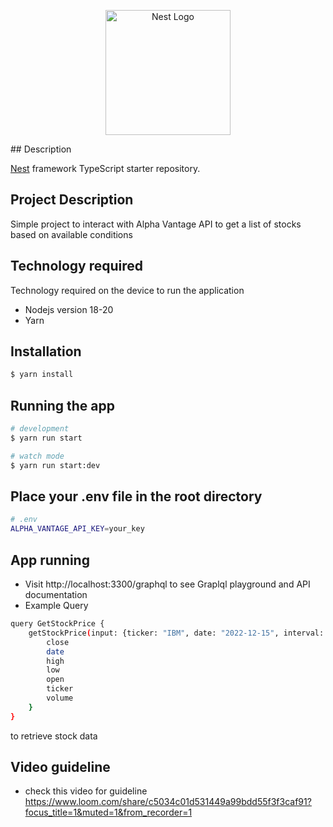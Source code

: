 <p align="center">
  <a href="http://nestjs.com/" target="blank"><img src="https://nestjs.com/img/logo-small.svg" width="200" alt="Nest Logo" /></a>
</p>
## Description

[Nest](https://github.com/nestjs/nest) framework TypeScript starter repository.

## Project Description
Simple project to interact with Alpha Vantage API to get a list of stocks based on available conditions

## Technology required

Technology required on the device to run the application
- Nodejs version 18-20
- Yarn

## Installation

```bash
$ yarn install
```

## Running the app

```bash
# development
$ yarn run start

# watch mode
$ yarn run start:dev
```

## Place your .env file in the root directory

```bash
# .env
ALPHA_VANTAGE_API_KEY=your_key
```
## App running
- Visit http://localhost:3300/graphql to see Graplql playground and API documentation
- Example Query 
```bash
query GetStockPrice {
    getStockPrice(input: {ticker: "IBM", date: "2022-12-15", interval: "THIRTY_MINUTES"}) {
        close
        date
        high
        low
        open
        ticker
        volume
    }
}
```
to retrieve stock data

## Video guideline
- check this video for guideline https://www.loom.com/share/c5034c01d531449a99bdd55f3f3caf91?focus_title=1&muted=1&from_recorder=1